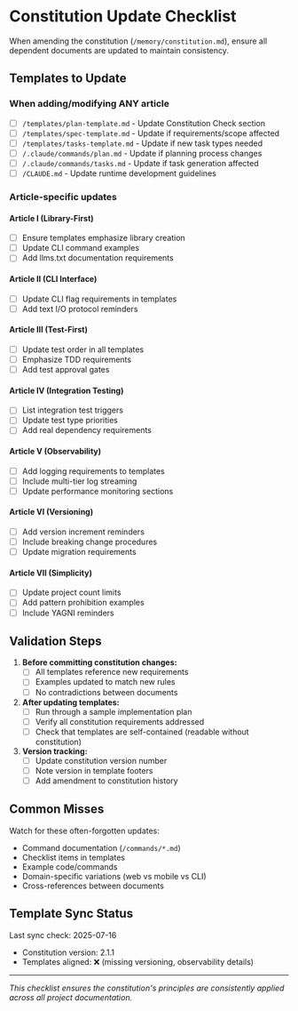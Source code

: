 # Constitution Update Checklist

When amending the constitution (`/memory/constitution.md`), ensure all dependent documents are
updated to maintain consistency.

## Templates to Update

### When adding/modifying ANY article

- [ ] `/templates/plan-template.md` - Update Constitution Check section
- [ ] `/templates/spec-template.md` - Update if requirements/scope affected
- [ ] `/templates/tasks-template.md` - Update if new task types needed
- [ ] `/.claude/commands/plan.md` - Update if planning process changes
- [ ] `/.claude/commands/tasks.md` - Update if task generation affected
- [ ] `/CLAUDE.md` - Update runtime development guidelines

### Article-specific updates

#### Article I (Library-First)

- [ ] Ensure templates emphasize library creation
- [ ] Update CLI command examples
- [ ] Add llms.txt documentation requirements

#### Article II (CLI Interface)

- [ ] Update CLI flag requirements in templates
- [ ] Add text I/O protocol reminders

#### Article III (Test-First)

- [ ] Update test order in all templates
- [ ] Emphasize TDD requirements
- [ ] Add test approval gates

#### Article IV (Integration Testing)

- [ ] List integration test triggers
- [ ] Update test type priorities
- [ ] Add real dependency requirements

#### Article V (Observability)

- [ ] Add logging requirements to templates
- [ ] Include multi-tier log streaming
- [ ] Update performance monitoring sections

#### Article VI (Versioning)

- [ ] Add version increment reminders
- [ ] Include breaking change procedures
- [ ] Update migration requirements

#### Article VII (Simplicity)

- [ ] Update project count limits
- [ ] Add pattern prohibition examples
- [ ] Include YAGNI reminders

## Validation Steps

1. **Before committing constitution changes:**
   - [ ] All templates reference new requirements
   - [ ] Examples updated to match new rules
   - [ ] No contradictions between documents

2. **After updating templates:**
   - [ ] Run through a sample implementation plan
   - [ ] Verify all constitution requirements addressed
   - [ ] Check that templates are self-contained (readable without constitution)

3. **Version tracking:**
   - [ ] Update constitution version number
   - [ ] Note version in template footers
   - [ ] Add amendment to constitution history

## Common Misses

Watch for these often-forgotten updates:

- Command documentation (`/commands/*.md`)
- Checklist items in templates
- Example code/commands
- Domain-specific variations (web vs mobile vs CLI)
- Cross-references between documents

## Template Sync Status

Last sync check: 2025-07-16

- Constitution version: 2.1.1
- Templates aligned: ❌ (missing versioning, observability details)

---

_This checklist ensures the constitution's principles are consistently applied across all project
documentation._
